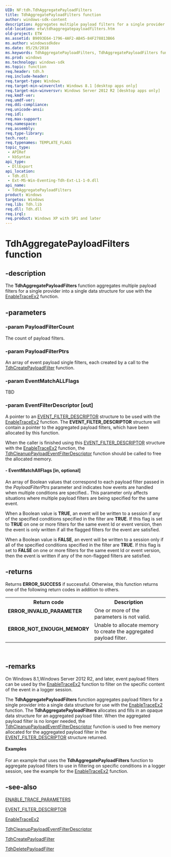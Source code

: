 ```yaml
---
UID: NF:tdh.TdhAggregatePayloadFilters
title: TdhAggregatePayloadFilters function
author: windows-sdk-content
description: Aggregates multiple payload filters for a single provider into a single data structure for use with the EnableTraceEx2 function.
old-location: etw\tdhaggregatepayloadfilters.htm
old-project: ETW
ms.assetid: B9093E64-1796-4AF2-AB45-84F278813B66
ms.author: windowssdkdev
ms.date: 05/29/2018
ms.keywords: TdhAggregatePayloadFilters, TdhAggregatePayloadFilters function [ETW], etw.tdhaggregatepayloadfilters, tdh/TdhAggregatePayloadFilters
ms.prod: windows
ms.technology: windows-sdk
ms.topic: function
req.header: tdh.h
req.include-header: 
req.target-type: Windows
req.target-min-winverclnt: Windows 8.1 [desktop apps only]
req.target-min-winversvr: Windows Server 2012 R2 [desktop apps only]
req.kmdf-ver: 
req.umdf-ver: 
req.ddi-compliance: 
req.unicode-ansi: 
req.idl: 
req.max-support: 
req.namespace: 
req.assembly: 
req.type-library: 
tech.root: 
req.typenames: TEMPLATE_FLAGS
topic_type:
 - APIRef
 - kbSyntax
api_type:
 - DllExport
api_location:
 - Tdh.dll
 - Ext-MS-Win-Eventing-Tdh-Ext-L1-1-0.dll
api_name:
 - TdhAggregatePayloadFilters
product: Windows
targetos: Windows
req.lib: Tdh.lib
req.dll: Tdh.dll
req.irql: 
req.product: Windows XP with SP1 and later
---
```


# TdhAggregatePayloadFilters function


## -description


The <b>TdhAggregatePayloadFilters</b> function aggregates multiple payload filters for a single provider into a single data structure for use with the <a href="https://msdn.microsoft.com/3aceffb6-614f-4cad-bbec-f181f0cbdbff">EnableTraceEx2</a> function.  


## -parameters




### -param PayloadFilterCount

The count of payload filters.


### -param PayloadFilterPtrs

An array of event payload single filters,
        each created by a call to the <a href="https://msdn.microsoft.com/B5132FF2-9DE3-40F3-82F0-90FE0640F646">TdhCreatePayloadFilter</a>  function.



### -param EventMatchALLFlags

TBD


### -param EventFilterDescriptor [out]

A pointer to an <a href="https://msdn.microsoft.com/9318868a-29d8-4a5e-9579-c06a7c0fd78f">EVENT_FILTER_DESCRIPTOR</a> structure to be used with the <a href="https://msdn.microsoft.com/3aceffb6-614f-4cad-bbec-f181f0cbdbff">EnableTraceEx2</a> function.  The <b>EVENT_FILTER_DESCRIPTOR</b> structure will
        contain a pointer to the aggregated payload filters, which have been
        allocated by this function.  

When the caller is finished using this
        <a href="https://msdn.microsoft.com/9318868a-29d8-4a5e-9579-c06a7c0fd78f">EVENT_FILTER_DESCRIPTOR</a> structure with the <a href="https://msdn.microsoft.com/3aceffb6-614f-4cad-bbec-f181f0cbdbff">EnableTraceEx2</a> function,  the  <a href="https://msdn.microsoft.com/AA08AFD5-EC1A-44BF-9BCB-EEA69A959853">TdhCleanupPayloadEventFilterDescriptor</a>  function should be called to free the allocated memory.



#### - EventMatchAllFlags [in, optional]

An array of Boolean values  that correspond to
        each payload filter passed in the <i>PayloadFilterPtrs</i> parameter and indicates how events are handled when multiple conditions are specified..  This parameter only affects situations where multiple
        payload filters are being specified for the same event.  

When a Boolean value is <b>TRUE</b>, an event will be written to a session if any of
        the specified conditions specified in the filter are  <b>TRUE</b>. If this flag is set to <b>TRUE</b> on one or more filters for
        the same event Id or event version, then the event is only written if all
        the flagged filters for the event are satisfied.


When a Boolean value is <b>FALSE</b>, an event will be written to a session only if all of
        the specified conditions specified in the filter are  <b>TRUE</b>. If this flag is set to <b>FALSE</b> on one or more filters for
        the same event Id or event version, then the event is written if any of
        the non-flagged filters are satisfied.



## -returns



Returns <b>ERROR_SUCCESS</b> if successful. Otherwise, this function returns one of the following return codes in addition to others.

<table>
<tr>
<th>Return code</th>
<th>Description</th>
</tr>
<tr>
<td width="40%">
<dl>
<dt><b>ERROR_INVALID_PARAMETER</b></dt>
</dl>
</td>
<td width="60%">
One or more of the parameters is not valid.

</td>
</tr>
<tr>
<td width="40%">
<dl>
<dt><b>ERROR_NOT_ENOUGH_MEMORY</b></dt>
</dl>
</td>
<td width="60%">
Unable to allocate memory to create the aggregated payload filter.

</td>
</tr>
</table>
 




## -remarks



On Windows 8.1,Windows Server 2012 R2, and later, event payload filters can be used by the <a href="https://msdn.microsoft.com/3aceffb6-614f-4cad-bbec-f181f0cbdbff">EnableTraceEx2</a> function to filter on the specific content of the event in a logger session. 

The <b>TdhAggregatePayloadFilters</b> function aggregates payload filters for a single provider into a single data structure for use with the <a href="https://msdn.microsoft.com/3aceffb6-614f-4cad-bbec-f181f0cbdbff">EnableTraceEx2</a> function. The <b>TdhAggregatePayloadFilters</b> allocates and fills in an opaque data structure for an aggregated payload filter. When the aggregated payload filter is no longer needed, the <a href="https://msdn.microsoft.com/AA08AFD5-EC1A-44BF-9BCB-EEA69A959853">TdhCleanupPayloadEventFilterDescriptor</a> function is used to free memory allocated for the aggregated  payload filter in the  <a href="https://msdn.microsoft.com/9318868a-29d8-4a5e-9579-c06a7c0fd78f">EVENT_FILTER_DESCRIPTOR</a> structure returned.


#### Examples

For an example that uses 
the <b>TdhAggregatePayloadFilters</b> function to aggregate payload filters to use in filtering on specific conditions in a logger session, see 
the example for the <a href="https://msdn.microsoft.com/3aceffb6-614f-4cad-bbec-f181f0cbdbff">EnableTraceEx2</a> function.

<div class="code"></div>



## -see-also




<a href="https://msdn.microsoft.com/bc7cf886-f763-428a-9e75-031e8df26554">ENABLE_TRACE_PARAMETERS</a>



<a href="https://msdn.microsoft.com/9318868a-29d8-4a5e-9579-c06a7c0fd78f">EVENT_FILTER_DESCRIPTOR</a>



<a href="https://msdn.microsoft.com/3aceffb6-614f-4cad-bbec-f181f0cbdbff">EnableTraceEx2</a>



<a href="https://msdn.microsoft.com/AA08AFD5-EC1A-44BF-9BCB-EEA69A959853">TdhCleanupPayloadEventFilterDescriptor</a>



<a href="https://msdn.microsoft.com/B5132FF2-9DE3-40F3-82F0-90FE0640F646">TdhCreatePayloadFilter</a>



<a href="https://msdn.microsoft.com/50EB6A11-54AE-4D90-ABA4-13D8EADA1955">TdhDeletePayloadFilter</a>
 

 

